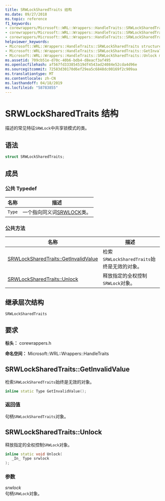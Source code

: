 ```yaml
---
title: SRWLockSharedTraits 结构
ms.date: 09/27/2018
ms.topic: reference
f1_keywords:
- corewrappers/Microsoft::WRL::Wrappers::HandleTraits::SRWLockSharedTraits
- corewrappers/Microsoft::WRL::Wrappers::HandleTraits::SRWLockSharedTraits::GetInvalidValue
- corewrappers/Microsoft::WRL::Wrappers::HandleTraits::SRWLockSharedTraits::Unlock
helpviewer_keywords:
- Microsoft::WRL::Wrappers::HandleTraits::SRWLockSharedTraits structure
- Microsoft::WRL::Wrappers::HandleTraits::SRWLockSharedTraits::GetInvalidValue method
- Microsoft::WRL::Wrappers::HandleTraits::SRWLockSharedTraits::Unlock method
ms.assetid: 709cb51e-d70c-40b6-bdb4-d8eacf3af495
ms.openlocfilehash: af567fd333854519df4543ad24084e52cda4d96e
ms.sourcegitcommit: 72583d30170d6ef29ea5c6848dc00169f2c909aa
ms.translationtype: MT
ms.contentlocale: zh-CN
ms.lasthandoff: 04/18/2019
ms.locfileid: "58783855"
---
```

# <a name="srwlocksharedtraits-structure"></a>SRWLockSharedTraits 结构

描述的常见特征`SRWLock`中共享锁模式的类。

## <a name="syntax"></a>语法

```cpp
struct SRWLockSharedTraits;
```

## <a name="members"></a>成员

### <a name="public-typedefs"></a>公共 Typedef

名称   | 描述
------ | --------------------------------------------------------------------------
`Type` | 一个指向同义词[SRWLOCK](srwlock-class.md)类。

### <a name="public-methods"></a>公共方法

名称                                                     | 描述
-------------------------------------------------------- | -----------------------------------------------------------------
[SRWLockSharedTraits::GetInvalidValue](#getinvalidvalue) | 检索`SRWLockSharedTraits`始终是无效的对象。
[SRWLockSharedTraits::Unlock](#unlock)                   | 释放指定的全权控制`SRWLock`对象。

## <a name="inheritance-hierarchy"></a>继承层次结构

`SRWLockSharedTraits`

## <a name="requirements"></a>要求

**标头：** corewrappers.h

**命名空间：** Microsoft::WRL::Wrappers::HandleTraits

## <a name="getinvalidvalue"></a>SRWLockSharedTraits::GetInvalidValue

检索`SRWLockSharedTraits`始终是无效的对象。

```cpp
inline static Type GetInvalidValue();
```

### <a name="return-value"></a>返回值

句柄`SRWLockSharedTraits`对象。

## <a name="unlock"></a>SRWLockSharedTraits::Unlock

释放指定的全权控制`SRWLock`对象。

```cpp
inline static void Unlock(
   _In_ Type srwlock
);
```

### <a name="parameters"></a>参数

*srwlock*<br/>
句柄`SRWLock`对象。
